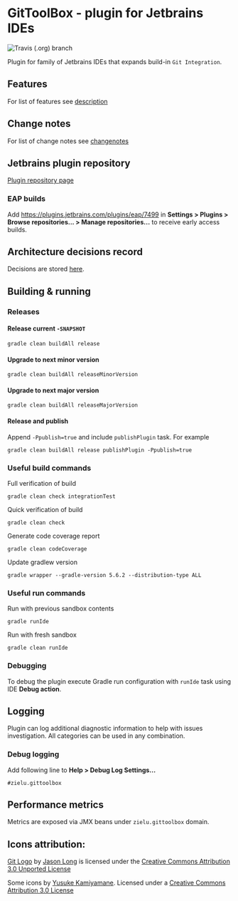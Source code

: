 GitToolBox - plugin for Jetbrains IDEs
======================================
![Travis (.org) branch](https://img.shields.io/travis/zielu/GitToolBox/193-develop?label=193-develop)

Plugin for family of Jetbrains IDEs that expands build-in `Git Integration`.

## Features
For list of features see [description](./GitToolBox/description.html)

## Change notes
For list of change notes see [changenotes](./GitToolBox/change-notes.html)

## Jetbrains plugin repository
[Plugin repository page](https://plugins.jetbrains.com/plugin/7499-gittoolbox)

### EAP builds
Add https://plugins.jetbrains.com/plugins/eap/7499 in **Settings > Plugins > Browse repositories... > Manage 
repositories...** to receive early access builds.

## Architecture decisions record
Decisions are stored [here](./GitToolBox/doc/arch).

## Building & running

### Releases

#### Release current `-SNAPSHOT`
```
gradle clean buildAll release
```
#### Upgrade to next minor version
```
gradle clean buildAll releaseMinorVersion
```
#### Upgrade to next major version
```
gradle clean buildAll releaseMajorVersion
```

#### Release and publish
Append ```-Ppublish=true``` and include ```publishPlugin``` task.
For example
```
gradle clean buildAll release publishPlugin -Ppublish=true
```

### Useful build commands
Full verification of build
```
gradle clean check integrationTest
```
Quick verification of build
```
gradle clean check
```
Generate code coverage report
```
gradle clean codeCoverage
```
Update gradlew version
```
gradle wrapper --gradle-version 5.6.2 --distribution-type ALL
```

### Useful run commands
Run with previous sandbox contents
```
gradle runIde
```
Run with fresh sandbox
```
gradle clean runIde
```

### Debugging
To debug the plugin execute Gradle run configuration with `runIde` task using IDE **Debug action**.

## Logging
Plugin can log additional diagnostic information to help with issues investigation. All categories can be used in any combination.

### Debug logging
Add following line to **Help > Debug Log Settings...**
```
#zielu.gittoolbox
```

## Performance metrics
Metrics are exposed via JMX beans under `zielu.gittoolbox` domain.

## Icons attribution:

[Git Logo](https://git-scm.com/downloads/logos) by [Jason Long](https://twitter.com/jasonlong) is licensed under the [Creative Commons Attribution 3.0 Unported License](https://creativecommons.org/licenses/by/3.0/)

Some icons by [Yusuke Kamiyamane](http://p.yusukekamiyamane.com). Licensed under a [Creative Commons Attribution 3.0 License](http://creativecommons.org/licenses/by/3.0/)
